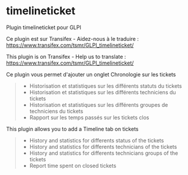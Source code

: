 # timelineticket

Plugin timelineticket pour GLPI

Ce plugin est sur Transifex - Aidez-nous à le traduire :
https://www.transifex.com/tsmr/GLPI_timelineticket/

This plugin is on Transifex - Help us to translate :
https://www.transifex.com/tsmr/GLPI_timelineticket/

Ce plugin vous permet d'ajouter un onglet Chronologie sur les tickets
> * Historisation et statistiques sur les différents statuts du tickets
> * Historisation et statistiques sur les différents techniciens du tickets
> * Historisation et statistiques sur les différents groupes de techniciens du tickets
> * Rapport sur les temps passés sur les tickets clos

This plugin allows you to add a Timeline tab on tickets
> * History and statistics for differents status of the tickets
> * History and statistics for differents technicians of the tickets
> * History and statistics for differents technicians groups of the tickets
> * Report time spent on closed tickets 
